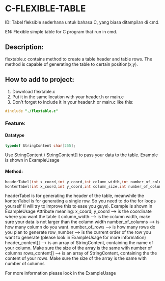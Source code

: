 # C-FLEXIBLE-TABLE
ID:
Tabel fleksible sederhana untuk bahasa C, yang biasa ditampilan di cmd. 

EN:
Flexible simple table for C program that run in cmd.

## Description:
flextable.c contains method to create a table header and table rows. 
The method is capable of generating the table to certain position(x,y).

## How to add to project:
1. Download flextable.c
2. Put it in the same location with your header.h or main.c
3. Don't forget to include it in your header.h or main.c like this:
```c
#include "./flextable.c"
```

### Feature:
#### Datatype
```c
typedef StringContent char[255];
```
Use StringContent / StringContent[] to pass your data to the table. Example is shown in ExampleUsage

#### Method:
```c
headerTabel(int x_coord,int y_coord,int column_width,int number_of_columns, StringContent header_content[])
kontenTabel(int x_coord,int y_coord,int column_size,int number_of_columns,int number_of_rows, StringContent rows_content[],int row_number);
```
headerTabel is for generating the header of the table, meanwhile the kontenTabel is for generating a single row. So you need to do the for loops yourself (I will try to improve this to ease you guys). Example is shown in ExampleUsage
Attribute meaning:
x_coord, y_coord      --> is the coordinate where you want the table it
column_width          --> is the column width, make sure your data is not larger than the column width
number_of_columns     --> is how many column do you want.
number_of_rows        --> is how many rows do you plan to generate
row_number            --> is the current order of the row you want to generate (please look in ExampleUsage for more information)
header_content[]      --> is an array of StringContent, containing the name of your column. Make sure the size of the array is the same with number of columns
rows_content[]        --> is an array of StringContent, containing the the content of your rows. Make sure the size of the array is the same with number of columns

For more information please look in the ExampleUsage